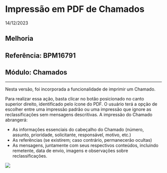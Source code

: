 # Impressão em PDF de Chamados
14/12/2023
## Melhoria
## Referência: BPM16791
## Módulo: Chamados
***

Nesta versão, foi incorporada a funcionalidade de imprimir um Chamado. 

Para realizar essa ação, basta clicar no botão posicionado no canto superior direito, identificado pelo ícone do PDF. O usuário terá a opção de escolher entre uma impressão padrão ou uma impressão que ignore as reclassificações sem mensagens descritivas. A impressão do Chamado abrangerá:

* As informações essenciais do cabeçalho do Chamado (número, assunto, prioridade, solicitante, responsável, motivo, etc.)
* As referências (se existirem; caso contrário, permanecerão ocultas)
* As mensagens, juntamente com seus respectivos conteúdos, incluindo remetente, data de envio, imagens e observações sobre reclassificações.

![]([PATH_IMG]/BPM16791_impressao_chamado.png)
